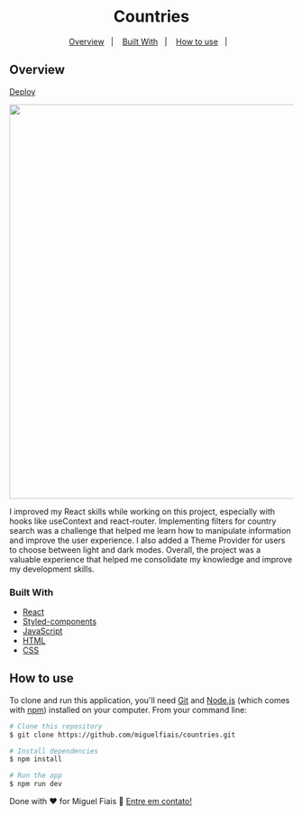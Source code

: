 <h1 align="center">Countries</h1>

<div align="center"> 

[Overview](#overview)&nbsp;&nbsp;&nbsp;|&nbsp;&nbsp;&nbsp;
[Built With](#built-with)&nbsp;&nbsp;&nbsp;|&nbsp;&nbsp;&nbsp;
[How to use](#how-to-use)&nbsp;&nbsp;&nbsp;|&nbsp;&nbsp;&nbsp;
  
</div>

## Overview

[Deploy](https://mfcountries.netlify.app/)

<div align="center">
  <img src="https://user-images.githubusercontent.com/108070001/226129240-ad8f869c-fdd2-434d-a2de-9f197a398954.gif" width="700"/>
</div>

I improved my React skills while working on this project, especially with hooks like useContext and react-router. Implementing filters for country search was a challenge that helped me learn how to manipulate information and improve the user experience. I also added a Theme Provider for users to choose between light and dark modes. Overall, the project was a valuable experience that helped me consolidate my knowledge and improve my development skills.


### Built With

- [React](https://reactjs.org/)
- [Styled-components](https://styled-components.com/docs/) 
- [JavaScript](https://developer.mozilla.org/en-US/docs/Web/JavaScript)
- [HTML](https://developer.mozilla.org/en-US/docs/Web/HTML)
- [CSS](https://developer.mozilla.org/en-US/docs/Web/CSS)

## How to use

To clone and run this application, you'll need [Git](https://git-scm.com) and [Node.js](https://nodejs.org/en/download/) (which comes with [npm](http://npmjs.com)) installed on your computer. From your command line:

```bash
# Clone this repository
$ git clone https://github.com/miguelfiais/countries.git

# Install dependencies
$ npm install

# Run the app
$ npm run dev
```

Done with ♥ for Miguel Fiais :wave: [Entre em contato!](https://www.linkedin.com/in/miguel-fiais/)
